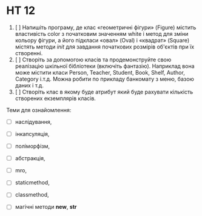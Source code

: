 # HT 12
1. [ ] Напишіть програму, де клас «геометричні фігури» (Figure) містить властивість color з початковим значенням white і метод для зміни кольору фігури, 
а його підкласи «овал» (Oval) і «квадрат» (Square) містять методи _init_ для завдання початкових розмірів об'єктів при їх створенні.
2. [ ] Створіть за допомогою класів та продемонструйте свою реалізацію шкільної бібліотеки (включіть фантазію). 
Наприклад вона може містити класи Person, Teacher, Student, Book, Shelf, Author, Category і.т.д. 
Можна робити по прикладу банкомату з меню, базою даних і т.д.
3. [ ] Створіть клас в якому буде атрибут який буде рахувати кількість створених екземплярів класів.

Теми для ознайомлення: 
  - [ ] наслідування, 
  - [ ] інкапсуляція, 
  - [ ] поліморфізм, 
  - [ ] абстракція, 
  - [ ] mro, 
  - [ ] staticmethod, 
  - [ ] classmethod, 
  - [ ] магічні методи __new__, __str__







